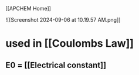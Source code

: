 [[APCHEM Home]]

![[Screenshot 2024-09-06 at 10.19.57 AM.png]]
# used in [[Coulombs Law]]

## E0 = [[Electrical constant]]
